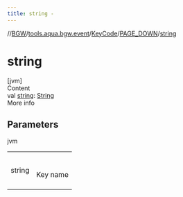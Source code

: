 ```yaml
---
title: string -
---
```

//[BGW](../../../../index.md)/[tools.aqua.bgw.event](../../index.md)/[KeyCode](../index.md)/[PAGE_DOWN](index.md)/[string](string.md)



# string  
[jvm]  
Content  
val [string](string.md): [String](https://kotlinlang.org/api/latest/jvm/stdlib/kotlin/-string/index.html)  
More info  


## Parameters  
  
jvm  
  
| | |
|---|---|
| <a name="tools.aqua.bgw.event/KeyCode.PAGE_DOWN/string/#/PointingToDeclaration/"></a>string| <a name="tools.aqua.bgw.event/KeyCode.PAGE_DOWN/string/#/PointingToDeclaration/"></a><br><br>Key name<br><br>|
  
  




